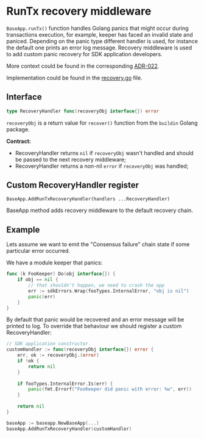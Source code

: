 <!--
order: 10
-->

# RunTx recovery middleware

`BaseApp.runTx()` function handles Golang panics that might occur during transactions execution, for example, keeper has faced an invalid state and paniced.
Depending on the panic type different handler is used, for instance the default one prints an error log message.
Recovery middleware is used to add custom panic recovery for SDK application developers.

More context could be found in the corresponding [ADR-022](../architecture/adr-022-custom-panic-handling.md).

Implementation could be found in the [recovery.go](../../baseapp/recovery.go) file. 

## Interface

```go
type RecoveryHandler func(recoveryObj interface{}) error
```

`recoveryObj` is a return value for `recover()` function from the `buildin` Golang package.

**Contract:**
* RecoveryHandler returns `nil` if `recoveryObj` wasn't handled and should be passed to the next recovery middleware;
* RecoveryHandler returns a non-nil `error` if `recoveryObj` was handled;

## Custom RecoveryHandler register

``BaseApp.AddRunTxRecoveryHandler(handlers ...RecoveryHandler)``

BaseApp method adds recovery middleware to the default recovery chain. 

## Example

Lets assume we want to emit the "Consensus failure" chain state if some particular error occurred.

We have a module keeper that panics:
```go
func (k FooKeeper) Do(obj interface{}) {
    if obj == nil {
        // that shouldn't happen, we need to crash the app
        err := sdkErrors.Wrap(fooTypes.InternalError, "obj is nil")
        panic(err)
    }
} 
```

By default that panic would be recovered and an error message will be printed to log. To override that behaviour we should register a custom RecoveryHandler:
```go
// SDK application constructor
customHandler := func(recoveryObj interface{}) error {
    err, ok := recoveryObj.(error)
    if !ok {
        return nil
    }
    
    if fooTypes.InternalError.Is(err) {
    	panic(fmt.Errorf("FooKeeper did panic with error: %w", err))
    }
    
    return nil
}

baseApp := baseapp.NewBaseApp(...)
baseApp.AddRunTxRecoveryHandler(customHandler)
```
